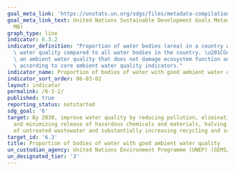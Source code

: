 ```yaml
---
goal_meta_link: 'https://unstats.un.org/sdgs/files/metadata-compilation/Metadata-Goal-6.pdf '
goal_meta_link_text: United Nations Sustainable Development Goals Metadata (PDF 4.0
  MB)
graph_type: line
indicator: 6.3.2
indicator_definition: "Proportion of water bodies (area) in a country with good ambient\
  \ water quality compared to all water bodies in the country. \u201CGood\u201D indicates\
  \ an ambient water quality that does not damage ecosystem function and human health\
  \ according to core ambient water quality indicators."
indicator_name: Proportion of bodies of water with good ambient water quality
indicator_sort_order: 06-03-02
layout: indicator
permalink: /6-3-2/
published: true
reporting_status: notstarted
sdg_goal: '6'
target: By 2030, improve water quality by reducing pollution, eliminating dumping
  and minimizing release of hazardous chemicals and materials, halving the proportion
  of untreated wastewater and substantially increasing recycling and safe reuse globally
target_id: '6.3'
title: Proportion of bodies of water with good ambient water quality
un_custodian_agency: United Nations Environment Programme (UNEP) (GEMS/Water)
un_designated_tier: '3'
---
```

